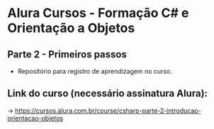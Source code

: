 # Alura Cursos - Formação C# e Orientação a Objetos
## Parte 2 - Primeiros passos
* Repositório para registro de aprendizagem no curso.

## Link do curso (necessário assinatura Alura):
-> https://cursos.alura.com.br/course/csharp-parte-2-introducao-orientacao-objetos
